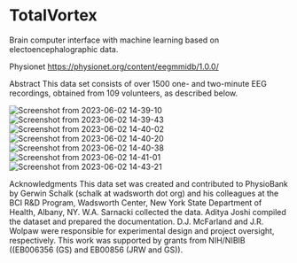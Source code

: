 # TotalVortex

Brain computer interface with machine learning based on electoencephalographic data.

Physionet
https://physionet.org/content/eegmmidb/1.0.0/

Abstract
This data set consists of over 1500 one- and two-minute EEG recordings, obtained from 109 volunteers, as described below.

![Screenshot from 2023-06-02 14-39-10](https://github.com/antton-t/TotalVortex/assets/64638111/56ab3e84-62b6-420b-9570-f42254437fe8)
![Screenshot from 2023-06-02 14-39-43](https://github.com/antton-t/TotalVortex/assets/64638111/ffbd25d5-756c-4087-9cf6-606b83654b4d)
![Screenshot from 2023-06-02 14-40-02](https://github.com/antton-t/TotalVortex/assets/64638111/bd2bf668-e509-43a2-a845-6165488cc985)
![Screenshot from 2023-06-02 14-40-20](https://github.com/antton-t/TotalVortex/assets/64638111/f069f8b0-5064-4138-bfa2-e24368ab0fa8)
![Screenshot from 2023-06-02 14-40-38](https://github.com/antton-t/TotalVortex/assets/64638111/aed5f9c2-41ab-463d-b86e-a3eae412a3ae)
![Screenshot from 2023-06-02 14-41-01](https://github.com/antton-t/TotalVortex/assets/64638111/db34b1eb-9611-4a15-8658-1d836a4605ce)
![Screenshot from 2023-06-02 14-43-21](https://github.com/antton-t/TotalVortex/assets/64638111/a67bff63-3e1e-4bfc-8d2d-f2adaf8a4f5f)


Acknowledgments
This data set was created and contributed to PhysioBank by Gerwin Schalk (schalk at wadsworth dot org) and his colleagues at the BCI R&D Program, Wadsworth Center, New York State Department of Health, Albany, NY. W.A. Sarnacki collected the data. Aditya Joshi compiled the dataset and prepared the documentation. D.J. McFarland and J.R. Wolpaw were responsible for experimental design and project oversight, respectively. This work was supported by grants from NIH/NIBIB ((EB006356 (GS) and EB00856 (JRW and GS)).
